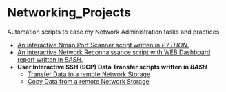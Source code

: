 # Networking_Projects

Automation scripts to ease my Network Administration tasks and practices

- <a href="https://github.com/Tolero2/Networking_Projects/blob/main/PortScanner.py"> An interactive Nmap Port Scanner script written in *PYTHON*.</a>
- <a href="https://github.com/Tolero2/Networking_Projects/blob/main/NetReconReport.sh">An interactive Network Reconnaissance script with WEB Dashboard report written in *BASH*.</a>
- **User Interactive SSH (SCP) Data Transfer scripts written in *BASH*** 
    - <a href="https://github.com/Tolero2/Networking_Projects/blob/main/SSHTrasferFile.sh">Transfer Data to a remote Network Storage</a>
    - <a href="https://github.com/Tolero2/Networking_Projects/blob/main/SSHCopyFile.sh">Copy Data from a remote Network Storage</a>



